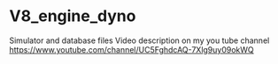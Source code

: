 # V8_engine_dyno
Simulator and database files
Video description on my you tube channel
https://www.youtube.com/channel/UC5FghdcAQ-7Xlg9uy09okWQ
